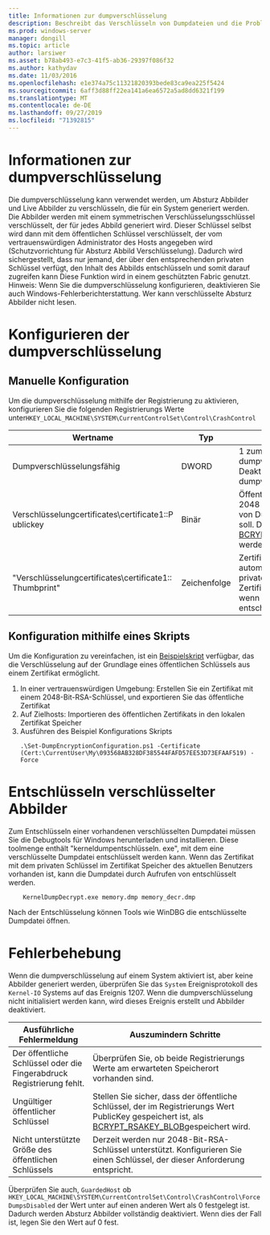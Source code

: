 ```yaml
---
title: Informationen zur dumpverschlüsselung
description: Beschreibt das Verschlüsseln von Dumpdateien und die Problembehandlung bei der Verschlüsselung.
ms.prod: windows-server
manager: dongill
ms.topic: article
author: larsiwer
ms.asset: b78ab493-e7c3-41f5-ab36-29397f086f32
ms.author: kathydav
ms.date: 11/03/2016
ms.openlocfilehash: e1e374a75c11321820393bede83ca9ea225f5424
ms.sourcegitcommit: 6aff3d88ff22ea141a6ea6572a5ad8dd6321f199
ms.translationtype: MT
ms.contentlocale: de-DE
ms.lasthandoff: 09/27/2019
ms.locfileid: "71392815"
---
```

# <a name="about-dump-encryption"></a>Informationen zur dumpverschlüsselung
Die dumpverschlüsselung kann verwendet werden, um Absturz Abbilder und Live Abbilder zu verschlüsseln, die für ein System generiert werden. Die Abbilder werden mit einem symmetrischen Verschlüsselungsschlüssel verschlüsselt, der für jedes Abbild generiert wird. Dieser Schlüssel selbst wird dann mit dem öffentlichen Schlüssel verschlüsselt, der vom vertrauenswürdigen Administrator des Hosts angegeben wird (Schutzvorrichtung für Absturz Abbild Verschlüsselung). Dadurch wird sichergestellt, dass nur jemand, der über den entsprechenden privaten Schlüssel verfügt, den Inhalt des Abbilds entschlüsseln und somit darauf zugreifen kann Diese Funktion wird in einem geschützten Fabric genutzt.
Hinweis: Wenn Sie die dumpverschlüsselung konfigurieren, deaktivieren Sie auch Windows-Fehlerberichterstattung. Wer kann verschlüsselte Absturz Abbilder nicht lesen.

# <a name="configuring-dump-encryption"></a>Konfigurieren der dumpverschlüsselung
## <a name="manual-configuration"></a>Manuelle Konfiguration
Um die dumpverschlüsselung mithilfe der Registrierung zu aktivieren, konfigurieren Sie die folgenden Registrierungs Werte unter`HKEY_LOCAL_MACHINE\SYSTEM\CurrentControlSet\Control\CrashControl`

| Wertname | Typ | Wert |
| ---------- | ---- | ----- |
| Dumpverschlüsselungsfähig | DWORD | 1 zum Aktivieren der dumpverschlüsselung, 0 zum Deaktivieren der dumpverschlüsselung |
| Verschlüsselungcertificates\certificate1::P ublickey | Binär | Öffentlicher Schlüssel (RSA, 2048 Bit), der zum Verschlüsseln von Dumps verwendet werden soll. Dies muss als [BCRYPT_RSAKEY_BLOB](https://msdn.microsoft.com/library/windows/desktop/aa375531(v=vs.85).aspx)formatiert werden. |
| "Verschlüsselungcertificates\certificate1:: Thumbprint" | Zeichenfolge | Zertifikat Fingerabdruck, um die automatische Suche nach privatem Schlüssel im lokalen Zertifikat Speicher zuzulassen, wenn ein Absturz Abbild entschlüsselt wird. |


## <a name="configuration-using-script"></a>Konfiguration mithilfe eines Skripts
Um die Konfiguration zu vereinfachen, ist ein [Beispielskript](https://github.com/Microsoft/Virtualization-Documentation/tree/live/hyperv-tools/DumpEncryption) verfügbar, das die Verschlüsselung auf der Grundlage eines öffentlichen Schlüssels aus einem Zertifikat ermöglicht.

1. In einer vertrauenswürdigen Umgebung: Erstellen Sie ein Zertifikat mit einem 2048-Bit-RSA-Schlüssel, und exportieren Sie das öffentliche Zertifikat
2. Auf Zielhosts: Importieren des öffentlichen Zertifikats in den lokalen Zertifikat Speicher
3. Ausführen des Beispiel Konfigurations Skripts 
    ```
    .\Set-DumpEncryptionConfiguration.ps1 -Certificate (Cert:\CurrentUser\My\093568AB328DF385544FAFD57EE53D73EFAAF519) -Force
    ```

# <a name="decrypting-encrypted-dumps"></a>Entschlüsseln verschlüsselter Abbilder
Zum Entschlüsseln einer vorhandenen verschlüsselten Dumpdatei müssen Sie die Debugtools für Windows herunterladen und installieren. Diese toolmenge enthält "kerneldumpentschlüsseln. exe", mit dem eine verschlüsselte Dumpdatei entschlüsselt werden kann.
Wenn das Zertifikat mit dem privaten Schlüssel im Zertifikat Speicher des aktuellen Benutzers vorhanden ist, kann die Dumpdatei durch Aufrufen von entschlüsselt werden.

```
    KernelDumpDecrypt.exe memory.dmp memory_decr.dmp
```
Nach der Entschlüsselung können Tools wie WinDBG die entschlüsselte Dumpdatei öffnen.

# <a name="troubleshooting-dump-encryption"></a>Fehlerbehebung
Wenn die dumpverschlüsselung auf einem System aktiviert ist, aber keine Abbilder generiert werden, überprüfen Sie das `System` Ereignisprotokoll des `Kernel-IO` Systems auf das Ereignis 1207. Wenn die dumpverschlüsselung nicht initialisiert werden kann, wird dieses Ereignis erstellt und Abbilder deaktiviert.

| Ausführliche Fehlermeldung | Auszumindern Schritte |
| ---------------------- | ----------------- |
| Der öffentliche Schlüssel oder die Fingerabdruck Registrierung fehlt. | Überprüfen Sie, ob beide Registrierungs Werte am erwarteten Speicherort vorhanden sind. |
| Ungültiger öffentlicher Schlüssel | Stellen Sie sicher, dass der öffentliche Schlüssel, der im Registrierungs Wert PublicKey gespeichert ist, als [BCRYPT_RSAKEY_BLOB](https://msdn.microsoft.com/library/windows/desktop/aa375531(v=vs.85).aspx)gespeichert wird. |
| Nicht unterstützte Größe des öffentlichen Schlüssels | Derzeit werden nur 2048-Bit-RSA-Schlüssel unterstützt. Konfigurieren Sie einen Schlüssel, der dieser Anforderung entspricht. |

Überprüfen Sie auch, `GuardedHost` ob `HKEY_LOCAL_MACHINE\SYSTEM\CurrentControlSet\Control\CrashControl\ForceDumpsDisabled` der Wert unter auf einen anderen Wert als 0 festgelegt ist. Dadurch werden Absturz Abbilder vollständig deaktiviert. Wenn dies der Fall ist, legen Sie den Wert auf 0 fest.
